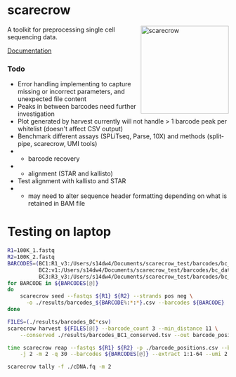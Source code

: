 # scarecrow

<img style="float:right;width:200px;" src="../img/scarecrow.png" alt="scarecrow"/>

A toolkit for preprocessing single cell sequencing data.

[Documentation](docs/root.md)

### Todo

* Error handling implementing to capture missing or incorrect parameters, and unexpected file content
* Peaks in between barcodes need further investigation
* Plot generated by harvest currently will not handle > 1 barcode peak per whitelist (doesn't affect CSV output)
* Benchmark different assays (SPLiTseq, Parse, 10X) and methods (split-pipe, scarecrow, UMI tools)
*   - barcode recovery
*   - alignment (STAR and kallisto)
* Test alignment with kallisto and STAR
*    - may need to alter sequence header formatting depending on what is retained in BAM file




# Testing on laptop
```bash
R1=100K_1.fastq
R2=100K_2.fastq
BARCODES=(BC1:R1_v3:/Users/s14dw4/Documents/scarecrow_test/barcodes/bc_data_n123_R1_v3_5.barcodes
          BC2:v1:/Users/s14dw4/Documents/scarecrow_test/barcodes/bc_data_v1.barcodes
          BC3:R3_v3:/Users/s14dw4/Documents/scarecrow_test/barcodes/bc_data_R3_v3.barcodes)
for BARCODE in ${BARCODES[@]}
do
    scarecrow seed --fastqs ${R1} ${R2} --strands pos neg \
      -o ./results/barcodes_${BARCODE%:*:*}.csv --barcodes ${BARCODE}
done

FILES=(./results/barcodes_BC*csv)
scarecrow harvest ${FILES[@]} --barcode_count 3 --min_distance 11 \
    --conserved ./results/barcodes_BC1_conserved.tsv --out barcode_positions.csv

time scarecrow reap --fastqs ${R1} ${R2} -p ./barcode_positions.csv --barcode_reverse_order \
    -j 2 -m 2 -q 30 --barcodes ${BARCODES[@]} --extract 1:1-64 --umi 2:1-10 --out ./cDNA.fq --threads 4

scarecrow tally -f ./cDNA.fq -m 2

```


